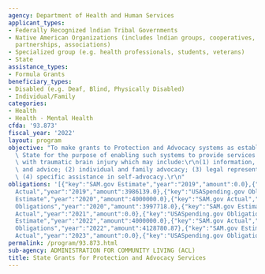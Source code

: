 ```yaml
---
agency: Department of Health and Human Services
applicant_types:
- Federally Recognized lndian Tribal Governments
- Native American Organizations (includes lndian groups, cooperatives, corporations,
  partnerships, associations)
- Specialized group (e.g. health professionals, students, veterans)
- State
assistance_types:
- Formula Grants
beneficiary_types:
- Disabled (e.g. Deaf, Blind, Physically Disabled)
- Individual/Family
categories:
- Health
- Health - Mental Health
cfda: '93.873'
fiscal_year: '2022'
layout: program
objective: "To make grants to Protection and Advocacy systems as established in each\
  \ State for the purpose of enabling such systems to provide services to individuals\
  \ with traumatic brain injury which may include:\r\n(1) information, referrals,\
  \ and advice; (2) individual and family advocacy; (3) legal representation; and\
  \ (4) specific assistance in self-advocacy.\r\n"
obligations: '[{"key":"SAM.gov Estimate","year":"2019","amount":0.0},{"key":"SAM.gov
  Actual","year":"2019","amount":3986139.0},{"key":"USASpending.gov Obligations","year":"2019","amount":3985139.0},{"key":"SAM.gov
  Estimate","year":"2020","amount":4000000.0},{"key":"SAM.gov Actual","year":"2020","amount":4000000.0},{"key":"USASpending.gov
  Obligations","year":"2020","amount":3997718.0},{"key":"SAM.gov Estimate","year":"2021","amount":4000000.0},{"key":"SAM.gov
  Actual","year":"2021","amount":0.0},{"key":"USASpending.gov Obligations","year":"2021","amount":3999000.0},{"key":"SAM.gov
  Estimate","year":"2022","amount":4000000.0},{"key":"SAM.gov Actual","year":"2022","amount":0.0},{"key":"USASpending.gov
  Obligations","year":"2022","amount":4128780.87},{"key":"SAM.gov Estimate","year":"2023","amount":0.0},{"key":"SAM.gov
  Actual","year":"2023","amount":0.0},{"key":"USASpending.gov Obligations","year":"2023","amount":4886976.66}]'
permalink: /program/93.873.html
sub-agency: ADMINISTRATION FOR COMMUNITY LIVING (ACL)
title: State Grants for Protection and Advocacy Services
---
```

